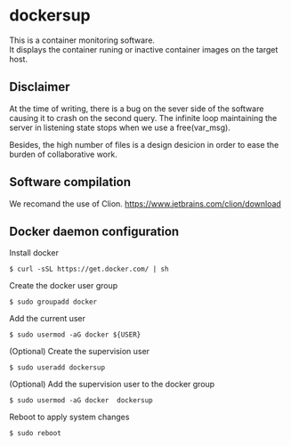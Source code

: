 # dockersup

This is a container monitoring software.  
It displays the container runing or inactive container images on the target host.


## Disclaimer

At the time of writing, there is a bug on the sever side of the software causing it to crash on the second query.
The infinite loop maintaining the server in listening state stops when we use a free(var_msg).

Besides, the high number of files is a design desicion in order to ease the burden of collaborative work.

## Software compilation

We recomand the use of Clion.
https://www.jetbrains.com/clion/download



## Docker daemon configuration

Install docker  
```
$ curl -sSL https://get.docker.com/ | sh
```

Create the docker user group  
```
$ sudo groupadd docker
```

Add the current user  
```
$ sudo usermod -aG docker ${USER}
```
 
(Optional) Create the supervision user  
```
$ sudo useradd dockersup
```

(Optional) Add the supervision user to the docker group  
```
$ sudo usermod -aG docker  dockersup
```

Reboot to apply system changes  
```
$ sudo reboot
```